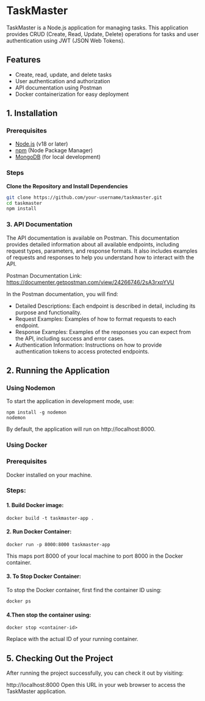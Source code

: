 # TaskMaster

TaskMaster is a Node.js application for managing tasks. This application provides CRUD (Create, Read, Update, Delete) operations for tasks and user authentication using JWT (JSON Web Tokens). 

## Features

- Create, read, update, and delete tasks
- User authentication and authorization
- API documentation using Postman
- Docker containerization for easy deployment


## 1. Installation

### Prerequisites

- [Node.js](https://nodejs.org/) (v18 or later)
- [npm](https://www.npmjs.com/) (Node Package Manager)
- [MongoDB](https://www.mongodb.com/) (for local development)

### Steps

 **Clone the Repository and Install Dependencies**

   ```bash
   git clone https://github.com/your-username/taskmaster.git
   cd taskmaster
   npm install
```

### 3. API Documentation
The API documentation is available on Postman. This documentation provides detailed information about all available endpoints, including request types, parameters, and response formats. It also includes examples of requests and responses to help you understand how to interact with the API.

Postman Documentation Link: https://documenter.getpostman.com/view/24266746/2sA3rxpYVU 

In the Postman documentation, you will find:

- Detailed Descriptions: Each endpoint is described in detail, including its purpose and functionality.
- Request Examples: Examples of how to format requests to each endpoint.
- Response Examples: Examples of the responses you can expect from the API, including success and error cases.
- Authentication Information: Instructions on how to provide authentication tokens to access protected endpoints.

## 2. Running the Application

### Using Nodemon
To start the application in development mode, use:

```
npm install -g nodemon
nodemon
```
By default, the application will run on http://localhost:8000.

### Using Docker

### Prerequisites
Docker installed on your machine.

### Steps:

#### 1. Build Docker image:
```
docker build -t taskmaster-app .
```

#### 2. Run Docker Container:
```
docker run -p 8000:8000 taskmaster-app
```
This maps port 8000 of your local machine to port 8000 in the Docker container.

#### 3. To Stop Docker Container:
To stop the Docker container, first find the container ID using:
```
docker ps
```

#### 4.Then stop the container using:
```
docker stop <container-id>
```

Replace <container-id> with the actual ID of your running container.

## 5. Checking Out the Project
After running the project successfully, you can check it out by visiting:

http://localhost:8000
Open this URL in your web browser to access the TaskMaster application.
